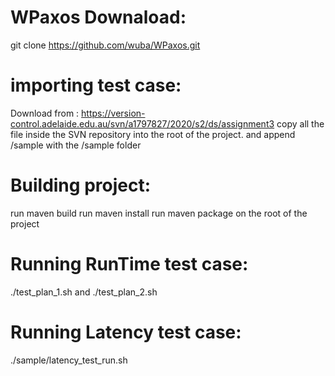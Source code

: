 # WPaxos Downaload:

git clone https://github.com/wuba/WPaxos.git

# importing test case:
  Download from : https://version-control.adelaide.edu.au/svn/a1797827/2020/s2/ds/assignment3
  copy all the file inside the SVN repository into the root of the project.
  and append /sample with the /sample folder

# Building project:
  run maven build
  run maven install
  run maven package on the root of the project

# Running RunTime test case:
  ./test_plan_1.sh and ./test_plan_2.sh

# Running Latency test case:
  ./sample/latency_test_run.sh